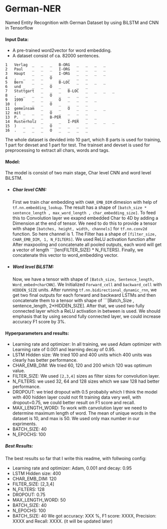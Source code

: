 # German-NER
Named Entity Recognition with German Dataset by using BiLSTM and CNN in Tensorflow

#### Input Data:
* A pre-trained word2vector for word embedding.
* A dataset consist of ca. 82000 sentences.
```csv
1	Verlag	_	_	_	B-ORG	_	_	_	_
2	Paul	_	_	_	I-ORG	_	_	_	_
3	Haupt	_	_	_	I-ORG	_	_	_	_
4	,	_	_	_	O	_	_	_	_
5	Bern	_	_	_	B-LOC	_	_	_	_
6	und	_	_	_	O	_	_	_	_
7	Stuttgart	_	_	_	B-LOC	_	_	_	_
8	,	_	_	_	O	_	_	_	_
9	1999	_	_	_	O	_	_	_	_
10	(	_	_	_	O	_	_	_	_
11	gemeinsam	_	_	_	O	_	_	_	_
12	mit	_	_	_	O	_	_	_	_
13	P.	_	_	_	B-PER	_	_	_	_
14	Rusterholz	_	_	_	I-PER	_	_	_	_
15	)	_	_	_	O	_	_	_	_
16	.	_	_	_	O	_	_	_	_
```
The whole dataset is devided into 10 part, which 8 parts is used for training, 1 part for devset and 1 part for test. The trainset and devset is used for preprocessing to extract all chars, words and tags.

#### Model:
The model is consist of two main stage, Char level CNN and word level BiLSTM.
* ##### Char level CNN:
  First we train char embedding with ```CHAR_EMB_DIM``` dimesion with help of ```tf.nn.embedding_lookup```. The result has a shape of ```[batch_size * sentence_length , max_word_length , char_embedding_size]```. To feed this to Convolution layer we exapnd embedded Char to 4D by adding a Dimension at the end of tensor. We need to do this to provide a tensor with shape ```[batches, height, width, channels]``` for ```tf.nn.conv2d``` function. So here channel is 1.
  The Filter has a shape of ```[filter_size, CHAR_EMB_DIM, 1, N_FILTERS]```. We used ReLU activation function after  After maxpooling and concatenate all pooled outputs, each word will get a vector of length ```[len(FILTER_SIZE) * N_FILTERS).
  Finally, we concatenate this vector to word_embedding vector.

* ##### Word level BiLSTM:
  Now, we have a tensor with shape of ```[Batch_size, Sentence_length, Word_embed+charCNN]```. We Initialized ```Forward_cell``` and ```backward_cell``` with ```HIDDEN_SIZE``` units. After running ```tf.nn.bidirectional_dynamic_rnn```, we get two final outputs for each forward and backward LSTMs and then concatenate them to a tensor with shape of ```[Batch_Size , sentence_length, 2*HIDDEN_SIZE].
  After that, we used two fully connected layer which a ReLU activation in between is used. We should emphasis that by using second fully connected layer, we could increase accuracy  F1 score by 3%.
  
#### Hyperparameters and results:
* Learning rate and optimizer: In all training, we used Adam optimizer with Learning rate of 0.001 and learning decay of 0.95.
* LSTM Hidden size: We tried 100 and 400 units which 400 units was clearly has better performance.
* CHAR_EMB_DIM: We tried 60, 120 and 200 which 120 was optimum value.
* FILTER_SIZE: We used ```[2,3,4]``` sizes as filter sizes for convolution layer.
* N_FILTERS: we used 32, 64 and 128 sizes which we saw 128 had better performance.
* DROPOUT: we tried dropout with 0.5 probabily which I think the model with 400 hidden layer could not fit training data very well, with dropout=0.75, we could better result on F1 score and recall.
* MAX_LENGTH_WORD: To work with canvolution layer we need to determine maximum length of word. The mean of unique words in the dataset is 10, and max is 50. We used only max number in our expriments.
* BATCH_SIZE: 40
* N_EPOCHS: 100

##### Best Results:
  The best results so far that I write this readme, with follwoing config:
  * Learning rate and optimizer: Adam, 0.001 and decay: 0.95
  * LSTM Hidden size: 400
  * CHAR_EMB_DIM: 120
  * FILTER_SIZE: [2,3,4]
  * N_FILTERS: 128
  * DROPOUT: 0.75
  * MAX_LENGTH_WORD: 50
  * BATCH_SIZE: 40
  * N_EPOCHS: 100
  * BATCH_SIZE: 40
  We got accuracy: XXX %, F1 score: XXXX, Precision: XXXX and Recall: XXXX. (it will be updated later)
